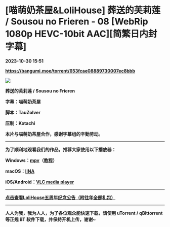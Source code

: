# [喵萌奶茶屋&LoliHouse] 葬送的芙莉莲 / Sousou no Frieren - 08 [WebRip 1080p HEVC-10bit AAC][简繁日内封字幕]

**2023-10-30 15:51**

**https://bangumi.moe/torrent/653fcae08889730007ec8bbb**

![](https://s2.loli.net/2023/10/04/2YE8DWOANHUxJKf.png)

**葬送的芙莉莲 / Sousou no Frieren** 

**字幕：喵萌奶茶屋** 

**脚本：TauZolver** 

**压制：Kotachi** 

**本片与喵萌奶茶屋合作，感谢字幕组的辛勤劳动。** 

* * *

**为了顺利地观看我们的作品，推荐大家使用以下播放器：**

**Windows：[mpv](https://mpv.io/)（[教程](https://vcb-s.com/archives/7594)）**

**macOS：[IINA](https://iina.io/)**

**iOS/Android：**[**VLC media player**](https://www.videolan.org/vlc/) 

* * *

**[点击查看LoliHouse五周年纪念公告（附往年全部礼包）](https://share.dmhy.org/topics/view/599634_LoliHouse_LoliHouse_5th_Anniversary_Announcement.html)** 

* * *

**人人为我，我为人人，为了各位观众能快速下载，请使用 uTorrent / qBittorrent 等正规 BT 软件下载，并保持开机上传，谢谢~**